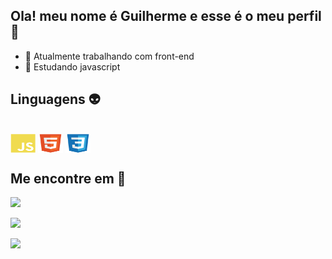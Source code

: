 ## Ola! meu nome é Guilherme e esse é o meu perfil 👋

- 🔭 Atualmente trabalhando com front-end
- 🌱 Estudando javascript

## Linguagens 👽

  <div style="display: inline_block"><br>
    <img align="center" alt="Js" height="30" width="40" src="https://raw.githubusercontent.com/devicons/devicon/master/icons/javascript/javascript-plain.svg">
    <img align="center" alt="HTML" height="30" width="40" src="https://raw.githubusercontent.com/devicons/devicon/master/icons/html5/html5-original.svg">
    <img align="center" alt="CSS" height="30" width="40" src="https://raw.githubusercontent.com/devicons/devicon/master/icons/css3/css3-original.svg">
  </div>

## Me encontre em 🐠

<div>
  <a href="https://www.linkedin.com/in/guilherme-fortes-a396b5262/" target="_blank"><img src="https://img.shields.io/badge/-LinkedIn-%230077B5?style=for-the-badge&logo=linkedin&logoColor=white" target="_blank"></a>
  
  <a href="https://instagram.com/vogh_sg" target="_blank"><img src="https://img.shields.io/badge/-Instagram-%23E4405F?style=for-the-badge&logo=instagram&logoColor=white" target="_blank"></a>
  
  <a href="https://api.whatsapp.com/send?phone?=5596984212517&text=Estou%20entrando%20em%20contato,%20pois%20gostei%20muito%20do%20seu%20perfil.%20Podemos%20conversa?)" target="_blank"><img src="https://img.shields.io/badge/WhatsApp-25D366?style=for-the-badge&logo=whatsapp&logoColor=white" target="_blank"></a>
</div>
